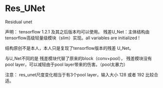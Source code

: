 # Res_UNet
Residual unet

声明： tensorflow 1.2.1 及其之后版本均可以使用。
残差U_Net：主体结构由tensorflow高级轻量级模块（slim）实现。all variables are initialized ! 

结构原创不是本人，本人只是复现了tensorflow版本的残差 U_Net。

与U_Net不同的是 残差模块代替了原来的block（conv+pool），
残差模块没有pool layer，可以减轻由于pool layer带来的伤害。（pool太暴力）

注意：
res_unet尺度变化相当于有3个pool layer，输入大小 128 或者 192 比较合适。
